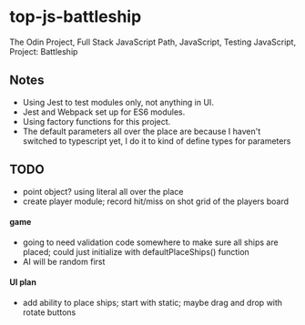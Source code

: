 # top-js-battleship
The Odin Project, Full Stack JavaScript Path, JavaScript, Testing JavaScript, Project: Battleship

## Notes
- Using Jest to test modules only, not anything in UI.
- Jest and Webpack set up for ES6 modules.
- Using factory functions for this project.
- The default parameters all over the place are because I haven't switched to typescript yet, I do it to kind of define types for parameters

## TODO
- point object?  using literal all over the place
- create player module; record hit/miss on shot grid of the players board

#### game
- going to need validation code somewhere to make sure all ships are placed; could just initialize with  defaultPlaceShips() function
- AI will be random first

#### UI plan
- add ability to place ships; start with static; maybe drag and drop with rotate buttons

